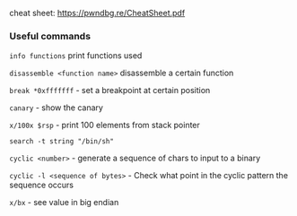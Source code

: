 

cheat sheet:
https://pwndbg.re/CheatSheet.pdf


### Useful commands

`info functions` print functions used

`disassemble <function name>` disassemble a certain function

`break *0xfffffff` - set a breakpoint at certain position

`canary` - show the canary

`x/100x $rsp` - print 100 elements from stack pointer

`search -t string "/bin/sh"`

`cyclic <number>` - generate a sequence of chars to input to a binary

`cyclic -l <sequence of bytes>` - Check what point in the cyclic pattern the sequence occurs

`x/bx` - see value in big endian

